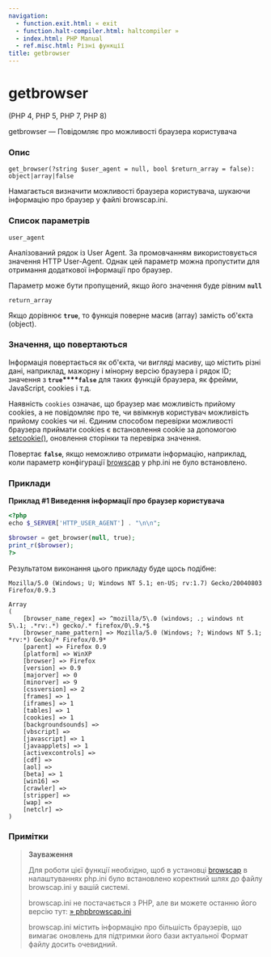 ```yaml
---
navigation:
  - function.exit.html: « exit
  - function.halt-compiler.html: haltcompiler »
  - index.html: PHP Manual
  - ref.misc.html: Різні функції
title: getbrowser
---
```

# getbrowser

(PHP 4, PHP 5, PHP 7, PHP 8)

getbrowser — Повідомляє про можливості браузера користувача

### Опис

```methodsynopsis
get_browser(?string $user_agent = null, bool $return_array = false): object|array|false
```

Намагається визначити можливості браузера користувача, шукаючи інформацію про браузер у файлі browscap.ini.

### Список параметрів

`user_agent`

Аналізований рядок із User Agent. За промовчанням використовується значення HTTP User-Agent. Однак цей параметр можна пропустити для отримання додаткової інформації про браузер.

Параметр може бути пропущений, якщо його значення буде рівним **`null`**

`return_array`

Якщо дорівнює **`true`**, то функція поверне масив (array) замість об'єкта (object).

### Значення, що повертаються

Інформація повертається як об'єкта, чи вигляді масиву, що містить різні дані, наприклад, мажорну і мінорну версію браузера і рядок ID; значення з **`true`\*\*\*\*`false`** для таких функцій браузера, як фрейми, JavaScript, cookies і т.д.

Наявність `cookies` означає, що браузер має можливість прийому cookies, а не повідомляє про те, чи ввімкнув користувач можливість прийому cookies чи ні. Єдиним способом перевірки можливості браузера приймати cookies є встановлення cookie за допомогою [setcookie()](function.setcookie.html), оновлення сторінки та перевірка значення.

Повертає **`false`**, якщо неможливо отримати інформацію, наприклад, коли параметр конфігурації [browscap](misc.configuration.html#ini.browscap) у php.ini не було встановлено.

### Приклади

**Приклад #1 Виведення інформації про браузер користувача**

```php
<?php
echo $_SERVER['HTTP_USER_AGENT'] . "\n\n";

$browser = get_browser(null, true);
print_r($browser);
?>
```

Результатом виконання цього прикладу буде щось подібне:

```
Mozilla/5.0 (Windows; U; Windows NT 5.1; en-US; rv:1.7) Gecko/20040803 Firefox/0.9.3

Array
(
    [browser_name_regex] => ^mozilla/5\.0 (windows; .; windows nt 5\.1; .*rv:.*) gecko/.* firefox/0\.9.*$
    [browser_name_pattern] => Mozilla/5.0 (Windows; ?; Windows NT 5.1; *rv:*) Gecko/* Firefox/0.9*
    [parent] => Firefox 0.9
    [platform] => WinXP
    [browser] => Firefox
    [version] => 0.9
    [majorver] => 0
    [minorver] => 9
    [cssversion] => 2
    [frames] => 1
    [iframes] => 1
    [tables] => 1
    [cookies] => 1
    [backgroundsounds] =>
    [vbscript] =>
    [javascript] => 1
    [javaapplets] => 1
    [activexcontrols] =>
    [cdf] =>
    [aol] =>
    [beta] => 1
    [win16] =>
    [crawler] =>
    [stripper] =>
    [wap] =>
    [netclr] =>
)
```

### Примітки

> **Зауваження**
> 
> Для роботи цієї функції необхідно, щоб в установці [browscap](misc.configuration.html#ini.browscap) в налаштуваннях php.ini було встановлено коректний шлях до файлу browscap.ini у вашій системі.
> 
> browscap.ini не постачається з PHP, але ви можете останню його версію тут: [» phpbrowscap.ini](http://browscap.org/)
> 
> browscap.ini містить інформацію про більшість браузерів, що вимагає оновлень для підтримки його бази актуальної Формат файлу досить очевидний.

